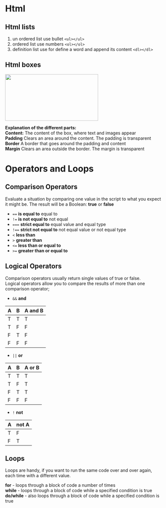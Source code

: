# Html

## Html lists
1. un ordered list use bullet `<ul></ul>`
2. ordered list use numbers `<ol></ol>`
3. definition list use for define a word and append its content `<dl></dl>`

## Html boxes

<img src="https://www.websitenero.com/application/assets/img/html-module/box-model.png" width="300px" height="150px" />

**Explanation of the different parts:** <br/>
**Content:** The content of the box, where text and images appear <br/>
**Padding** Clears an area around the content. The padding is transparent <br/>
**Border** A border that goes around the padding and content <br/>
**Margin** Clears an area outside the border. The margin is transparent


# Operators and Loops

## Comparison Operators
Evaluate a situation by comparing one value in the script to what you expect it might be. The result will be a Boolean: **true** or **false**

* `==` **is equal to** equal to
* `!=` **is not equal to** not equal
* `===` **strict equal to** equal value and equal type
* `!==` **strict not equal to** not equal value or not equal type
* `<` **less than**
* `>` **greater than**
* `<=` **less than or equal to**
* `>=` **greater than or equal to**

## Logical Operators
Comparison operators usually return single values of true or false. <br/>
Logical operators allow you to compare the results of more than one comparison operator;

* `&&` **and**

| A | B | A and B |
| -- | -- | -- |
| T | T | T |
| T | F | F |
| F | T | F |
| F | F | F |

* `||` **or**

| A | B | A or B |
| -- | -- | -- |
| T | T | T |
| T | F | T |
| F | T | T |
| F | F | F |

* `!` **not**

| A | not A |
| -- | -- |
| T | F |
| F | T |

## Loops
Loops are handy, if you want to run the same code over and over again, each time with a different value.

**for** - loops through a block of code a number of times <br/>
**while** - loops through a block of code while a specified condition is true <br/>
**do/while** - also loops through a block of code while a specified condition is true
